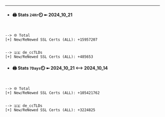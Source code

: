 

---
- #### 🖨️ **Stats** `24Hr`⏲️ ➼ 2024_10_21
```console


--> 🌐 Total
[+] New/ReNewed SSL Certs (ALL): +15957207


--> 🇩🇪 de_ccTLDs
[+] New/ReNewed SSL Certs (ALL): +485653

```

- #### 🖨️ **Stats** `7Days`⏲️ ➼ 2024_10_21 <--> 2024_10_14
```console


--> 🌐 Total
[+] New/ReNewed SSL Certs (ALL): +105421762


--> 🇩🇪 de_ccTLDs
[+] New/ReNewed SSL Certs (ALL): +3224825

```

